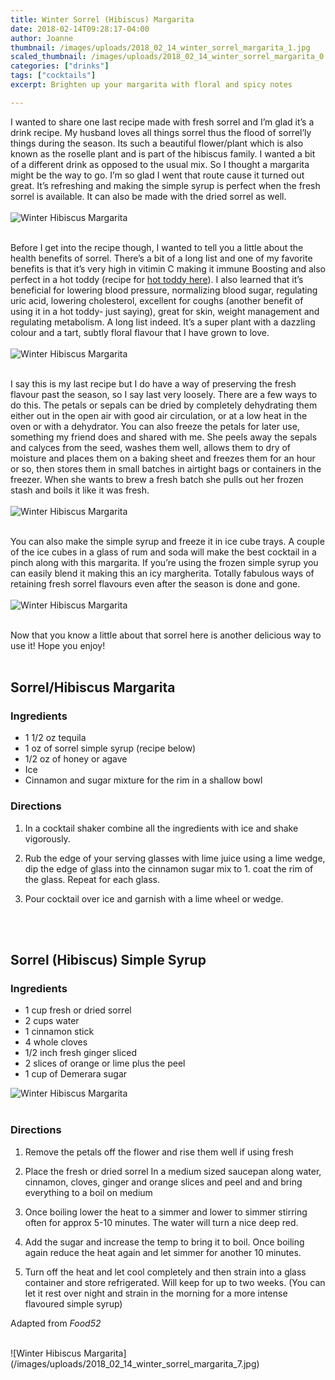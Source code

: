 ```yaml
---
title: Winter Sorrel (Hibiscus) Margarita
date: 2018-02-14T09:28:17-04:00
author: Joanne
thumbnail: /images/uploads/2018_02_14_winter_sorrel_margarita_1.jpg
scaled_thumbnail: /images/uploads/2018_02_14_winter_sorrel_margarita_0.jpg
categories: ["drinks"]
tags: ["cocktails"]
excerpt: Brighten up your margarita with floral and spicy notes

---
```


I wanted to share one last recipe made with fresh sorrel and I’m glad it’s a drink recipe.  My husband loves all things sorrel thus the flood of sorrel’ly things during the season. Its such a beautiful flower/plant which is also known as the roselle plant and is part of the hibiscus family.  I wanted a bit of a different drink as opposed to the usual mix.  So I thought a margarita might be the way to go. I’m so glad I went that route cause it turned out great. It’s refreshing and making the simple syrup is perfect when the fresh sorrel is available.  It can also be made with the dried sorrel as well.
</br>
</br>
![Winter Hibiscus Margarita](/images/uploads/2018_02_14_winter_sorrel_margarita_2.jpg)
</br>
</br>

Before I get into the recipe though, I wanted to tell you a little about the health benefits of sorrel. There’s a bit of a long list and one of my favorite benefits is that it’s very high in vitimin C making it immune Boosting and also perfect in a hot toddy (recipe for [hot toddy here](https://www.oliveandmango.com/sorrel-hibiscus-hot-toddy/)). I also learned that it’s beneficial for lowering blood pressure, normalizing blood sugar, regulating uric acid, lowering cholesterol, excellent for coughs (another benefit of using it in a hot toddy- just saying), great for skin, weight management and regulating metabolism. A long list indeed. It’s a super plant with a dazzling colour and a tart, subtly floral flavour that I have grown to love.
</br>
</br>
![Winter Hibiscus Margarita](/images/uploads/2018_02_14_winter_sorrel_margarita_3.jpg)
</br>
</br>

I say this is my last recipe but I do have a way of preserving the fresh flavour past the season, so I say last very loosely. There are a few ways to do this. The petals or sepals can be dried by completely dehydrating them either out in the open air with good air circulation, or at a low heat in the oven or with a dehydrator. You can also freeze the petals for later use, something my friend does and shared with me. She peels away the sepals and calyces from the seed, washes them well, allows them to dry of moisture and places them on a baking sheet and freezes them for an hour or so, then stores them in small batches in airtight bags or containers in the freezer. When she wants to brew a fresh batch she pulls out her frozen stash and boils it like it was fresh.
</br>
</br>
![Winter Hibiscus Margarita](/images/uploads/2018_02_14_winter_sorrel_margarita_4.jpg)
</br>
</br>

You can also make the simple syrup and freeze it in ice cube trays. A couple of the ice cubes in a glass of rum and soda will make the best cocktail in a pinch along with this margarita.  If you’re using the frozen simple syrup you can easily blend it making this an icy margherita. Totally fabulous ways of retaining fresh sorrel flavours even after the season is done and gone.
</br>
</br>
![Winter Hibiscus Margarita](/images/uploads/2018_02_14_winter_sorrel_margarita_5.jpg)
</br>
</br>

Now that you know a little about that sorrel here is another delicious way to use it! Hope you enjoy! 
</br>
</br>


## Sorrel/Hibiscus Margarita 

### Ingredients 

* 1 1/2 oz tequila 
* 1 oz of sorrel simple syrup (recipe below) 
* 1/2 oz of honey or agave 
* Ice 
* Cinnamon and sugar mixture for the rim in a shallow bowl 

### Directions
1. In a cocktail shaker combine all the ingredients with ice and shake vigorously. 

1. Rub the edge of your serving glasses with lime juice using a lime wedge, dip the edge of glass into the cinnamon sugar mix to 1. coat the rim of the glass. Repeat for each glass. 
 
1. Pour cocktail over ice and garnish with a lime wheel or wedge. 
</br>
</br>

## Sorrel (Hibiscus) Simple Syrup 

### Ingredients 

* 1 cup fresh or dried sorrel 
* 2 cups water 
* 1 cinnamon stick 
* 4 whole cloves 
* 1/2 inch fresh ginger sliced 
* 2 slices of orange or lime plus the peel 
* 1 cup of Demerara sugar  

![Winter Hibiscus Margarita](/images/uploads/2018_02_14_winter_sorrel_margarita_6.jpg)
</br>
</br>

### Directions 

1. Remove the petals off the flower and rise them well if using fresh 

1. Place the fresh or dried sorrel In a medium sized saucepan along water, cinnamon, cloves, ginger and orange slices and peel and and bring everything to a boil on medium

1. Once boiling lower the heat to a simmer and lower to simmer stirring often for approx 5-10 minutes. The water will turn a nice deep red. 

1. Add the sugar and increase the temp to bring it to boil. Once boiling again reduce the heat again and let simmer for another 10 minutes. 

1. Turn off the heat and let cool completely and then strain into a glass container and store refrigerated. Will keep for up to two weeks. (You can let it rest over night and strain in the morning for a more intense flavoured simple syrup)  

Adapted from *Food52*

<br>
![Winter Hibiscus Margarita](/images/uploads/2018_02_14_winter_sorrel_margarita_7.jpg)

